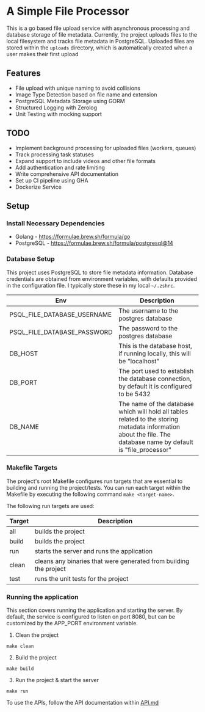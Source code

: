 # A Simple File Processor

This is a go based file upload service with asynchronous processing and database storage of file metadata. Currently, the project uploads files to the local filesystem and tracks file metadata in PostgreSQL. Uploaded files are stored within the `uploads` directory, which is automatically created when a user makes their first upload

## Features

- File upload with unique naming to avoid collisions
- Image Type Detection based on file name and extension
- PostgreSQL Metadata Storage using GORM
- Structured Logging with Zerolog
- Unit Testing with mocking support

## TODO

- Implement background processing for uploaded files (workers, queues)
- Track processing task statuses
- Expand support to include videos and other file formats
- Add authentication and rate limiting
- Write comprehensive API documentation
- Set up CI pipeline using GHA
- Dockerize Service

## Setup

### Install Necessary Dependencies

- Golang - https://formulae.brew.sh/formula/go
- PostgreSQL - https://formulae.brew.sh/formula/postgresql@14

### Database Setup

This project uses PostgreSQL to store file metadata information. Database credentials are obtained from environment variables, with defaults provided in the configuration file. I typically store these in my local `~/.zshrc`.


| Env  | Description |
| ------------- | ------------- |
| PSQL_FILE_DATABASE_USERNAME  | The username to the postgres database |
| PSQL_FILE_DATABASE_PASSWORD  | The password to the postgres database |
| DB_HOST | This is the database host, if running locally, this will be "localhost" |
| DB_PORT | The port used to establish the database connection, by default it is configured to be 5432 |
| DB_NAME | The name of the database which will hold all tables related to the storing metadata information about the file. The database name by default is "file_processor" |

### Makefile Targets

The project's root Makefile configures run targets that are essential to building and running the project/tests. You can run each target within the Makefile by executing the following command `make <target-name>`.

The following run targets are used:

| Target | Description |
| -------- | ----------|
|all | builds the project |
|build | builds the project |
|run | starts the server and runs the application |
|clean | cleans any binaries that were generated from building the project |
|test | runs the unit tests for the project |

### Running the application

This section covers running the application and starting the server. By default, the service is configured to listen on port 8080, but can be customized by the APP_PORT environment variable.

1. Clean the project

```
make clean
```

2. Build the project

```
make build
```

3. Run the project & start the server

```
make run
```

To use the APIs, follow the API documentation within [API.md](/API.md)



